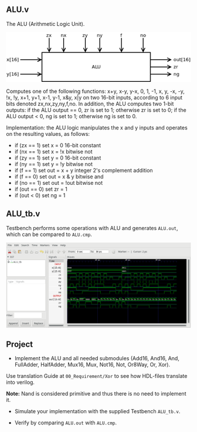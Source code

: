 ## ALU.v
The ALU (Arithmetic Logic Unit).

![](ALU.png)

Computes one of the following functions: x+y, x-y, y-x, 0, 1, -1, x, y, -x, -y, !x, !y, x+1, y+1, x-1, y-1, x&y, x|y on two 16-bit inputs, according to 6 input bits denoted zx,nx,zy,ny,f,no. In addition, the ALU computes two 1-bit outputs: if the ALU output == 0, zr is set to 1; otherwise zr is set to 0; if the ALU output < 0, ng is set to 1; otherwise ng is set to 0.

Implementation: the ALU logic manipulates the x and y inputs and operates on the resulting values, as follows:
* if (zx == 1) set x = 0 16-bit constant
* if (nx == 1) set x = !x bitwise not
* if (zy == 1) set y = 0 16-bit constant
* if (ny == 1) set y = !y bitwise not
* if (f == 1)  set out = x + y integer 2's complement addition
* if (f == 0)  set out = x & y bitwise and
* if (no == 1) set out = !out bitwise not
* if (out == 0) set zr = 1
* if (out < 0) set ng = 1

## ALU_tb.v

Testbench performs some operations with ALU and generates `ALU.out`, which can be compared to `ALU.cmp`.

![](ALU_tb.png)

## Project
* Implement the ALU and all needed submodules (Add16, And16, And, FullAdder, HalfAdder, Mux16, Mux, Not16, Not, Or8Way, Or, Xor).

Use translation Guide at `00_Requirement/Xor` to see how HDL-files translate into verilog.

**Note:** Nand is considered primitive and thus there is no need to implement it.

* Simulate your implementation with the supplied Testbench `ALU_tb.v`.

* Verify by comparing `ALU.out` with `ALU.cmp`.

